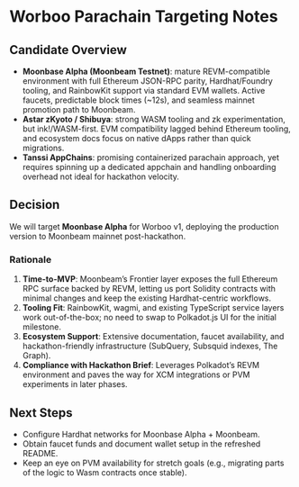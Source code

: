 # Worboo Parachain Targeting Notes

## Candidate Overview

- **Moonbase Alpha (Moonbeam Testnet)**: mature REVM-compatible environment with full Ethereum JSON-RPC parity, Hardhat/Foundry tooling, and RainbowKit support via standard EVM wallets. Active faucets, predictable block times (~12s), and seamless mainnet promotion path to Moonbeam.
- **Astar zKyoto / Shibuya**: strong WASM tooling and zk experimentation, but ink!/WASM-first. EVM compatibility lagged behind Ethereum tooling, and ecosystem docs focus on native dApps rather than quick migrations.
- **Tanssi AppChains**: promising containerized parachain approach, yet requires spinning up a dedicated appchain and handling onboarding overhead not ideal for hackathon velocity.

## Decision

We will target **Moonbase Alpha** for Worboo v1, deploying the production version to Moonbeam mainnet post-hackathon.

### Rationale

1. **Time-to-MVP**: Moonbeam’s Frontier layer exposes the full Ethereum RPC surface backed by REVM, letting us port Solidity contracts with minimal changes and keep the existing Hardhat-centric workflows.
2. **Tooling Fit**: RainbowKit, wagmi, and existing TypeScript service layers work out-of-the-box; no need to swap to Polkadot.js UI for the initial milestone.
3. **Ecosystem Support**: Extensive documentation, faucet availability, and hackathon-friendly infrastructure (SubQuery, Subsquid indexes, The Graph).
4. **Compliance with Hackathon Brief**: Leverages Polkadot’s REVM environment and paves the way for XCM integrations or PVM experiments in later phases.

## Next Steps

- Configure Hardhat networks for Moonbase Alpha + Moonbeam.
- Obtain faucet funds and document wallet setup in the refreshed README.
- Keep an eye on PVM availability for stretch goals (e.g., migrating parts of the logic to Wasm contracts once stable).

